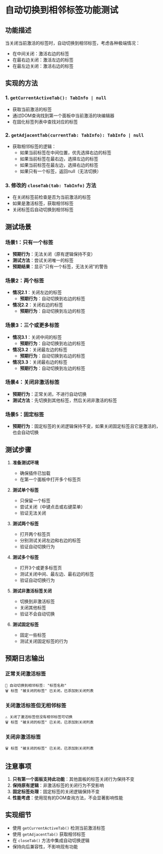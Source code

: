 # 自动切换到相邻标签功能测试

## 功能描述
当关闭当前激活的标签时，自动切换到相邻标签，考虑各种极端情况：
- 在中间关闭：激活右边的标签
- 在最右边关闭：激活左边的标签  
- 在最左边关闭：激活右边的标签

## 实现的方法

### 1. `getCurrentActiveTab(): TabInfo | null`
- 获取当前激活的标签
- 通过DOM查询找到第一个面板中当前激活的块编辑器
- 在固化标签列表中查找对应的标签

### 2. `getAdjacentTab(currentTab: TabInfo): TabInfo | null`
- 获取相邻标签的逻辑：
  - 如果当前标签在中间位置，优先选择右边的标签
  - 如果当前标签在最右边，选择左边的标签
  - 如果当前标签在最左边，选择右边的标签
  - 如果只有一个标签，返回null（无法切换）

### 3. 修改的 `closeTab(tab: TabInfo)` 方法
- 在关闭标签前检查是否为当前激活的标签
- 如果是激活标签，获取相邻标签
- 关闭标签后自动切换到相邻标签

## 测试场景

### 场景1：只有一个标签
- **预期行为**：无法关闭（原有逻辑保持不变）
- **测试方法**：尝试关闭唯一的标签
- **预期结果**：显示"只有一个标签，无法关闭"的警告

### 场景2：两个标签
- **情况2.1**：关闭左边的标签
  - **预期行为**：自动切换到右边的标签
- **情况2.2**：关闭右边的标签  
  - **预期行为**：自动切换到左边的标签

### 场景3：三个或更多标签
- **情况3.1**：关闭中间的标签
  - **预期行为**：自动切换到右边的标签
- **情况3.2**：关闭最左边的标签
  - **预期行为**：自动切换到右边的标签
- **情况3.3**：关闭最右边的标签
  - **预期行为**：自动切换到左边的标签

### 场景4：关闭非激活标签
- **预期行为**：正常关闭，不进行自动切换
- **测试方法**：先切换到其他标签，然后关闭非激活的标签

### 场景5：固定标签
- **预期行为**：固定标签的关闭逻辑保持不变，如果关闭固定标签且它是激活的，也会自动切换

## 测试步骤

1. **准备测试环境**
   - 确保插件已加载
   - 在第一个面板中打开多个标签页

2. **测试单个标签**
   - 只保留一个标签
   - 尝试关闭（中键点击或右键菜单）
   - 验证无法关闭

3. **测试两个标签**
   - 打开两个标签页
   - 分别测试关闭左边和右边的标签
   - 验证自动切换行为

4. **测试多个标签**
   - 打开3个或更多标签页
   - 测试关闭中间、最左边、最右边的标签
   - 验证自动切换行为

5. **测试非激活标签关闭**
   - 切换到非激活标签
   - 关闭其他标签
   - 验证不会自动切换

6. **测试固定标签**
   - 固定一些标签
   - 测试关闭固定标签的行为

## 预期日志输出

### 正常关闭激活标签
```
🔄 自动切换到相邻标签: "标签名称"
🗑️ 标签 "被关闭的标签" 已关闭，已添加到关闭列表
```

### 关闭激活标签但无相邻标签
```
⚠️ 关闭了激活标签但没有相邻标签可切换
🗑️ 标签 "被关闭的标签" 已关闭，已添加到关闭列表
```

### 关闭非激活标签
```
🗑️ 标签 "被关闭的标签" 已关闭，已添加到关闭列表
```

## 注意事项

1. **只有第一个面板支持此功能**：其他面板的标签关闭行为保持不变
2. **保持原有逻辑**：非激活标签的关闭行为不受影响
3. **固定标签处理**：固定标签的关闭逻辑保持不变
4. **性能考虑**：使用现有的DOM查询方法，不会显著影响性能

## 实现细节

- 使用 `getCurrentActiveTab()` 检测当前激活标签
- 使用 `getAdjacentTab()` 获取相邻标签
- 在 `closeTab()` 方法中集成自动切换逻辑
- 保持向后兼容性，不影响现有功能
